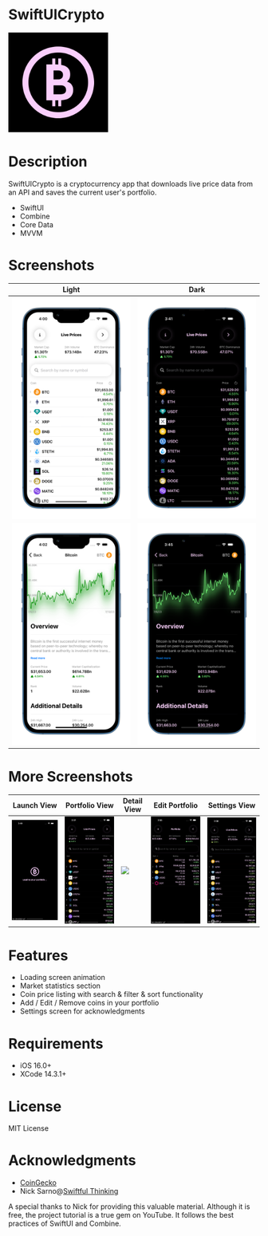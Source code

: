 # SwiftUICrypto 
<img src="./SwiftUICrypto/Assets.xcassets/Images/logo.imageset/logo.png" alt="drawing" style="width:200px;"/>

# Description
SwiftUICrypto is a cryptocurrency app that downloads live price data from an API and saves the current user's portfolio.

- SwiftUI
- Combine
- Core Data
- MVVM

# Screenshots
| Light | Dark |
---------|--------
| <img src="./Screenshots/screenshot-1-home-view-light.png" alt="drawing" style="width:300px;"/> | <img src="./Screenshots/screenshot-1-home-view-dark.png" alt="drawing" style="width:300px;"/>|
| <img src="./Screenshots/screenshot-2-detail-view-light.png" alt="drawing" style="width:300px;"/> | <img src="./Screenshots/screenshot-2-detail-view-dark.png" alt="drawing" style="width:300px;"/>|

# More Screenshots
| Launch View | Portfolio View | Detail View | Edit Portfolio | Settings View|
---------|--------|--------|--------|--------|
| <img src="./Screenshots/screenshot-0-animated-launch-view.gif" style="width:300px;"/> | <img src="./Screenshots/screenshot-3-switchview.gif" style="width:300px;"/> | <img src="./Screenshots/screenshot-4-detail-view.gif" style="width:300px;"/> |  <img src="./Screenshots/screenshot-5-addcoin.gif" style="width:300px;"/> |  <img src="./Screenshots/screenshot-6-settings-view.gif" style="width:300px;"/> |


# Features
- Loading screen animation
- Market statistics section
- Coin price listing with search & filter & sort functionality 
- Add / Edit / Remove coins in your portfolio
- Settings screen for acknowledgments

# Requirements
- iOS 16.0+
- XCode 14.3.1+

# License
MIT License

# Acknowledgments
- [CoinGecko](https://www.coingecko.com/)
- Nick Sarno@[Swiftful Thinking](https://www.swiftful-thinking.com/)

A special thanks to Nick for providing this valuable material. Although it is free, the project tutorial is a true gem on YouTube. It follows the best practices of SwiftUI and Combine.
